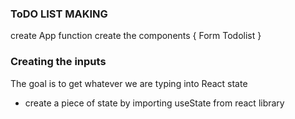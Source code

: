 ### ToDO LIST MAKING

create App function
create the components {
Form
Todolist
}

### Creating the inputs

The goal is to get whatever we are typing into React state

- create a piece of state by importing useState from react library
